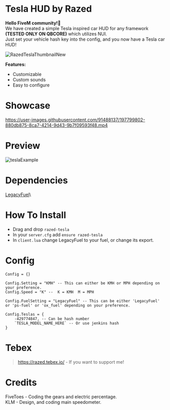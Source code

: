 # Tesla HUD by Razed
**Hello FiveM community!👋**\
We have created a simple Tesla inspired car HUD for any framework **(TESTED ONLY ON QBCORE)** which utilizes NUI.\
Just set your vehicle hash key into the config, and you now have a Tesla car HUD!

![RazedTeslaThumbnailNew](https://user-images.githubusercontent.com/91488137/197804626-d002a7be-5c90-4380-ad03-7c7fe507d9d4.png)

**Features:**

* Customizable
* Custom sounds
* Easy to configure


# Showcase
https://user-images.githubusercontent.com/91488137/197799802-880db875-8ca7-4214-9d43-9b7f09593f48.mp4

# Preview
![teslaExample](https://user-images.githubusercontent.com/91488137/197805932-0820c565-78d9-4765-8d40-73596f0ffadc.png)

# Dependencies
[LegacyFuel](https://github.com/InZidiuZ/LegacyFuel)\

# How To Install
* Drag and drop `razed-tesla`
* In your `server.cfg` add `ensure razed-tesla`
* In  `client.lua` change LegacyFuel to your fuel, or change its export.


# Config
```
Config = {}

Config.Setting = "KMH" -- This can either be KMH or MPH depending on your preference.
Config.Speed = "K" --  K = KMH  M = MPH

Config.FuelSetting = "LegacyFuel" -- This can be either 'LegacyFuel' or 'ps-fuel' or 'ox_fuel' depending on your preference.

Config.Teslas = {
    -429774847, -- Can be hash number
    `TESLA_MODEL_NAME_HERE` -- Or use jenkins hash
}
```

# Tebex
> https://razed.tebex.io/ - If you want to support me!


# Credits
FiveToes - Coding the gears and electric percentage.\
KLM - Design, and coding main speedometer.
